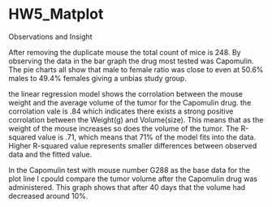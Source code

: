 # HW5_Matplot

Observations and Insight

After removing the duplicate mouse the total count of mice is 248. By observing the data in the bar graph the drug most tested was Capomulin. The pie charts all show that male to female ratio was close to even at 50.6% males to 49.4% females giving a unbias study group. 

the linear regression model shows the corrolation between the mouse weight and the average volume of the tumor for the Capomulin drug. the corrolation vale is .84 which indicates there exists a strong positive corrolation between the Weight(g) and Volume(size). This means that as the weight of the mouse increases so does the volume of the tumor. The R-squared value is .71, which means that 71% of the model fits into the data. Higher R-squared value represents smaller differences between observed data and the fitted value. 

In the Capomulin test with mouse number G288 as the base data for the plot line I cpould compare the tumor volume after the Capomulin drug was administered. This graph shows that after 40 days that the volume had decreased around 10%. 
